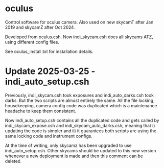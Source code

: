 # oculus
Control software for oculus camera. Also used on new skycamT after Jan 2019 and skycamZ after Oct 2024.

Developed from oculus.csh. Now indi_skycam.csh does all skycams ATZ, using different config files.

See oculus_install.txt for installation details.

# Update 2025-03-25 - indi_auto_setup.csh

Previously, indi_skycam.csh took exposures and indi_auto_darks.csh took darks. But the two scripts
are almost entirely the same. All the file locking, housekeeping, camera config code was duplicated which
is a maintenance headache to keep them consistent.

Now indi_auto_setup.csh contains all the duplicated code and gets called by indi_skycam_expose.csh and indi_skycam_auto_darks.csh,
meaning that i) updating the code is simpler and ii) it guarantees both scripts are using the same locking code
and instrument configs.

At the time of writing, only skycamz has been upgraded to use indi_auto_setup.csh. Other skycams should be updated
to this new version whenever a new deployment is made and then this comment can be deleted.
